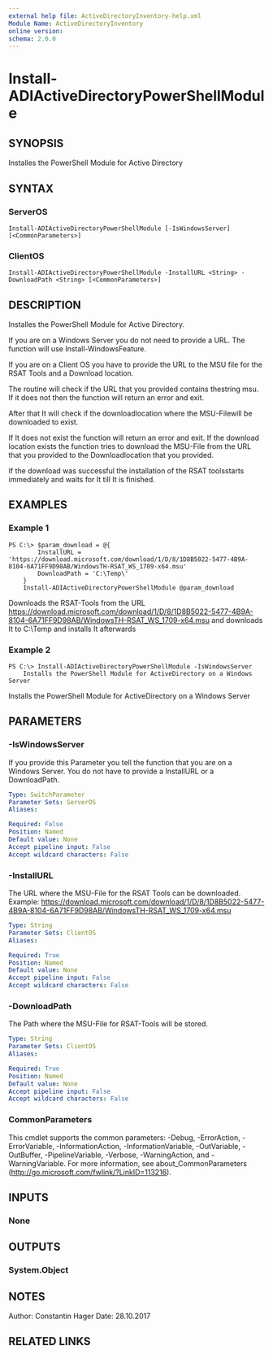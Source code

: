 ```yaml
---
external help file: ActiveDirectoryInventory-help.xml
Module Name: ActiveDirectoryInventory
online version: 
schema: 2.0.0
---
```


# Install-ADIActiveDirectoryPowerShellModule

## SYNOPSIS
Installes the PowerShell Module for Active Directory

## SYNTAX

### ServerOS
```
Install-ADIActiveDirectoryPowerShellModule [-IsWindowsServer] [<CommonParameters>]
```

### ClientOS
```
Install-ADIActiveDirectoryPowerShellModule -InstallURL <String> -DownloadPath <String> [<CommonParameters>]
```

## DESCRIPTION
Installes the PowerShell Module for Active Directory.

If you are on a Windows Server you do not need to provide a URL.
The function will use Install-WindowsFeature.

If you are on a Client OS you have to provide the URL to the MSU file
for the RSAT Tools and a Download location.

The routine will check if the URL that you provided contains thestring msu.
If it does not then the function will return an error and exit.

After that It will check if the downloadlocation where the MSU-Filewill be downloaded
to exist.

If It does not exist the function will return an error and exit.
If the download location exists the function tries to download the MSU-File from the
URL that you provided to the Downloadlocation that you provided.

If the download was successful the installation of the RSAT toolsstarts immediately
and waits for It till It is finished.

## EXAMPLES

### Example 1
```
PS C:\> $param_download = @{
        InstallURL = 'https://download.microsoft.com/download/1/D/8/1D8B5022-5477-4B9A-8104-6A71FF9D98AB/WindowsTH-RSAT_WS_1709-x64.msu'
        DownloadPath = 'C:\Temp\'
    }
    Install-ADIActiveDirectoryPowerShellModule @param_download
```

Downloads the RSAT-Tools from the URL https://download.microsoft.com/download/1/D/8/1D8B5022-5477-4B9A-8104-6A71FF9D98AB/WindowsTH-RSAT_WS_1709-x64.msu
    and downloads It to C:\Temp and installs It afterwards

### Example 2
```
PS C:\> Install-ADIActiveDirectoryPowerShellModule -IsWindowsServer
    Installs the PowerShell Module for ActiveDirectory on a Windows Server
```

Installs the PowerShell Module for ActiveDirectory on a Windows Server

## PARAMETERS

### -IsWindowsServer
If you provide this Parameter you tell the function that you are on a Windows Server.
    You do not have to provide a InstallURL or a DownloadPath.

```yaml
Type: SwitchParameter
Parameter Sets: ServerOS
Aliases: 

Required: False
Position: Named
Default value: None
Accept pipeline input: False
Accept wildcard characters: False
```

### -InstallURL
The URL where the MSU-File for the RSAT Tools can be downloaded.
    Example: https://download.microsoft.com/download/1/D/8/1D8B5022-5477-4B9A-8104-6A71FF9D98AB/WindowsTH-RSAT_WS_1709-x64.msu

```yaml
Type: String
Parameter Sets: ClientOS
Aliases: 

Required: True
Position: Named
Default value: None
Accept pipeline input: False
Accept wildcard characters: False
```

### -DownloadPath
The Path where the MSU-File for RSAT-Tools will be stored.

```yaml
Type: String
Parameter Sets: ClientOS
Aliases: 

Required: True
Position: Named
Default value: None
Accept pipeline input: False
Accept wildcard characters: False
```

### CommonParameters
This cmdlet supports the common parameters: -Debug, -ErrorAction, -ErrorVariable, -InformationAction, -InformationVariable, -OutVariable, -OutBuffer, -PipelineVariable, -Verbose, -WarningAction, and -WarningVariable. For more information, see about_CommonParameters (http://go.microsoft.com/fwlink/?LinkID=113216).

## INPUTS

### None

## OUTPUTS

### System.Object

## NOTES
Author: Constantin Hager
Date: 28.10.2017

## RELATED LINKS

